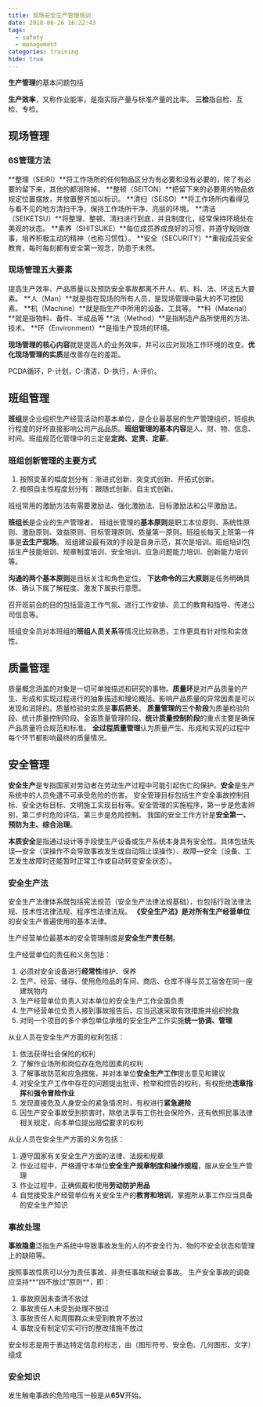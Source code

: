 ```yaml
---
title: 现场安全生产管理培训
date: 2018-06-26 16:22:43
tags:
  - safety
  - management
categories: training
hide: true
---
```


**生产管理**的基本问题包括

**生产效率**，又称作业能率，是指实际产量与标准产量的比率。
**三检**指自检、互检、专检。



## 现场管理 ##

### 6S管理方法 ###
**整理（SEIRI）**将工作场所的任何物品区分为有必要和没有必要的，除了有必要的留下来，其他的都消除掉。
**整顿（SEITON）**把留下来的必要用的物品依规定位置摆放，并放置整齐加以标识。
**清扫（SEISO）**将工作场所内看得见与看不见的地方清扫干净，保持工作场所干净、亮丽的环境。
**清洁（SEIKETSU）**将整理、整顿、清扫进行到底，并且制度化，经常保持环境处在美观的状态。
**素养（SHITSUKE）**每位成员养成良好的习惯，并遵守规则做事，培养积极主动的精神（也称习惯性）。 
**安全（SECURITY）**重视成员安全教育，每时每刻都有安全第一观念，防患于未然。 

### 现场管理五大要素 ###
提高生产效率、产品质量以及预防安全事故都离不开人、机、料、法、环这五大要素。
**人（Man）**就是指在现场的所有人员，是现场管理中最大的不可控因素。
**机（Machine）**就是指生产中所用的设备、工具等。
**料（Material）**就是指物料、备件、半成品等
**法（Method）**是指制造产品所使用的方法、技术。
**环（Environment）**是指生产现场的环境。

**现场管理的核心内容**就是提高人的业务效率，并可以应对现场工作环境的改变。**优化现场管理的实质**是改善存在的差距。

PCDA循环，P-计划，C-清洁，D-执行，A-评价。

## 班组管理 ##
**班组**是企业组织生产经营活动的基本单位，是企业最基层的生产管理组织，班组执行程度的好坏直接影响公司产品品质。**班组管理的基本内容**是人、财、物、信息、时间。班组规范化管理中的三定是**定岗、定责、定薪**。
### 班组创新管理的主要方式 ###
1. 按照变革的幅度划分有：渐进式创新、突变式创新、开拓式创新。
2. 按照自主性程度划分有：跟随式创新、自主式创新。

班组常用的激励方法有需要激励法、强化激励法、目标激励法和公平激励法。

**班组长**是企业的生产管理者。
班组长管理的**基本原则**是职工本位原则、系统性原则、激励原则、效益原则、目标管理原则、质量第一原则。班组长每天上班第一件事是**去生产现场**。
班组建设最有效的手段是自身示范，其次是培训。班组培训包括生产技能培训、规章制度培训、安全培训、应急问题能力培训、创新能力培训等。

**沟通的两个基本原则**是目标关注和角色定位。
**下达命令的三大原则**是任务明确具体、确认下属了解程度、激发下属执行意愿。

召开班前会的目的包括营造工作气氛、进行工作安排、员工的教育和指导、传递公司信息等。

班组安全员对本班组的**班组人员关系**等情况比较熟悉，工作更具有针对性和实效性。



## 质量管理 ##

质量概念涵盖的对象是一切可单独描述和研究的事物。**质量环**是对产品质量的产生、形成和实现过程进行的抽象描述和理论概括。影响产品质量的异常因素是可以发现和消除的。质量检验的实质是**事后把关**。
**质量管理的三个阶段**为质量检验阶段、统计质量控制阶段、全面质量管理阶段。**统计质量控制阶段**的重点主要是确保产品质量符合规范和标准。
**全过程质量管理**认为质量产生、形成和实现的过程中每个环节都影响最终的质量情况。

## 安全管理 ##
**安全生产**是专指国家对劳动者在劳动生产过程中可能引起伤亡的保护。**安全**是生产系统中的人员免遭不可承受危险的伤害。
安全管理目标包括生产安全事故控制目标、安全达标目标、文明施工实现目标等。安全管理的实施程序，第一步是危害辨别，第二步时危险评估，第三步是危险控制。
我国的安全工作方针是**安全第一、预防为主、综合治理**。

**本质安全**是指通过设计等手段使生产设备或生产系统本身具有安全性。具体包括失误—安全（误操作不会导致事故发生或自动阻止误操作）、故障—安全（设备、工艺发生故障时还能暂时正常工作或自动转变安全状态）。

### 安全生产法 ###
安全生产法律体系既包括宪法规范（安全生产法律法规基础），也包括行政法律法规、技术性法律法规、程序性法律法规。
**《安全生产法》**是对**所有生产经营单位**的安全生产普遍使用的基本法律。

生产经营单位最基本的安全管理制度是**安全生产责任制**。

生产经营单位的责任和义务包括：
1. 必须对安全设备进行**经常性**维护、保养
2. 生产、经营、储存、使用危险品的车间、商店、仓库不得与员工宿舍在同一座建筑物内
3. 生产经营单位负责人对本单位的安全生产工作全面负责
4. 生产经营单位负责人接到事故报告后，应当迅速采取有效措施并组织抢救
5. 对同一个项目的多个承包单位承租的安全生产工作实施**统一协调、管理**

从业人员在安全生产方面的权利包括：
1. 依法获得社会保险的权利
2. 了解作业场所和岗位存在危险因素的权利
3. 了解事故防范和应急措施，并对本单位**安全生产工作**提出意见和建议
4. 对安全生产工作中存在的问题提出批评、检举和控告的权利，有权拒绝**违章指挥**和**强令冒险作业**
5. 发现直接危及人身安全的紧急情况时，有权进行**紧急避险**
6. 因生产安全事故受到损害时，除依法享有工伤社会保险外，还有依照民事法律相关规定，向本单位提出赔偿要求的权利

从业人员在安全生产方面的义务包括：
1. 遵守国家有关安全生产方面的法律、法规和规章
2. 作业过程中，严格遵守本单位**安全生产规章制度和操作规程**，服从安全生产管理
3. 作业过程中，正确佩戴和使用**劳动防护用品**
4. 自觉接受生产经营单位有关安全生产的**教育和培训**，掌握所从事工作应当具备的安全生产知识


### 事故处理 ### 
**事故隐患**泛指生产系统中导致事故发生的人的不安全行为、物的不安全状态和管理上的缺陷等。

按照事故性质可以分为责任事故、非责任事故和破会事故。
生产安全事故的调查应坚持**“四不放过”原则**，即：
1. 事故原因未查清不放过
2. 事故责任人未受到处理不放过
3. 事故责任人和周围群众未受到教育不放过
4. 事故没有制定切实可行的整改措施不放过

安全标志是用于表达特定信息的标志，由（图形符号、安全色、几何图形、文字）组成

### 安全知识 ###

发生触电事故的危险电压一般是从**65V**开始。